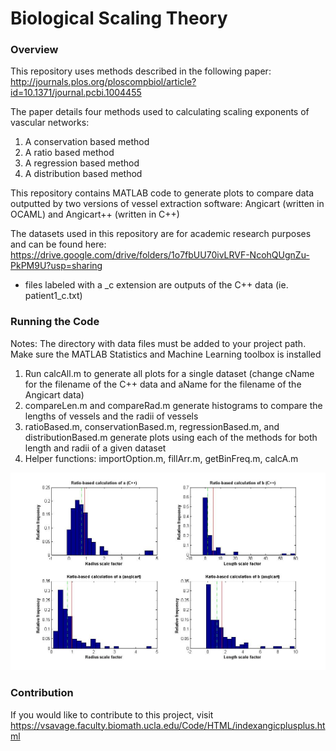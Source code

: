 # Biological Scaling Theory

### Overview
This repository uses methods described in the following paper: http://journals.plos.org/ploscompbiol/article?id=10.1371/journal.pcbi.1004455

The paper details four methods used to calculating scaling exponents of vascular networks:
1. A conservation based method
1. A ratio based method
1. A regression based method
1. A distribution based method

This repository contains MATLAB code to generate plots to compare data outputted by two versions of vessel extraction software: Angicart (written in OCAML) and Angicart++ (written in C++)

The datasets used in this repository are for academic research purposes and can be found here:
https://drive.google.com/drive/folders/1o7fbUU70ivLRVF-NcohQUgnZu-PkPM9U?usp=sharing
* files labeled with a _c extension are outputs of the C++ data (ie. patient1_c.txt)

### Running the Code
Notes: The directory with data files must be added to your project path. Make sure the MATLAB Statistics and Machine Learning toolbox is installed

1. Run calcAll.m to generate all plots for a single dataset (change cName for the filename of the C++ data and aName for the filename of the Angicart data)
1. compareLen.m and compareRad.m generate histograms to compare the lengths of vessels and the radii of vessels
1. ratioBased.m, conservationBased.m, regressionBased.m, and distributionBased.m generate plots using each of the methods for both length and radii of a given dataset
1. Helper functions: importOption.m, fillArr.m, getBinFreq.m, calcA.m

![Sample run using the ratio based method on patient 3](https://raw.githubusercontent.com/jocelynshen/angicart-biological-scaling/master/plots/pat3ratio.jpg "Logo Title Text 1")


### Contribution
If you would like to contribute to this project, visit https://vsavage.faculty.biomath.ucla.edu/Code/HTML/indexangicplusplus.html
